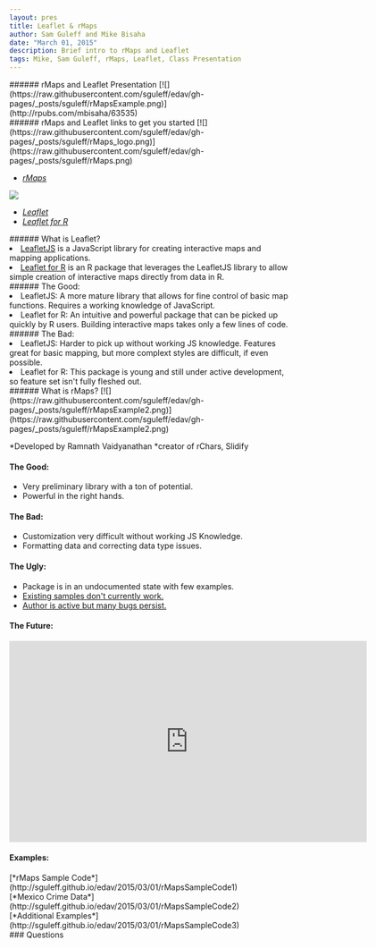 ```yaml
---
layout: pres
title: Leaflet & rMaps
author: Sam Guleff and Mike Bisaha
date: "March 01, 2015"
description: Brief intro to rMaps and Leaflet
tags: Mike, Sam Guleff, rMaps, Leaflet, Class Presentation
---
```

<section>
	<section>
###### rMaps and Leaflet Presentation
[![](https://raw.githubusercontent.com/sguleff/edav/gh-pages/_posts/sguleff/rMapsExample.png)](http://rpubs.com/mbisaha/63535)

</section>
	<section>
###### rMaps and Leaflet links to get you started
[![](https://raw.githubusercontent.com/sguleff/edav/gh-pages/_posts/sguleff/rMaps_logo.png)](https://raw.githubusercontent.com/sguleff/edav/gh-pages/_posts/sguleff/rMaps.png)

* [*rMaps*](http://rmaps.github.io)

[![](https://raw.githubusercontent.com/sguleff/edav/gh-pages/_posts/sguleff/Leaflet_logo.png)](https://raw.githubusercontent.com/sguleff/edav/gh-pages/_posts/sguleff/Leaflet_logo.png)

* [*Leaflet*](http://leafletjs.com)
* [*Leaflet for R*](http://rstudio.github.io/leaflet/)
</section>
</section>


<section>
	<section>
###### What is Leaflet?
<li> <a href="http://leafletjs.com">LeafletJS</a> is a JavaScript library for creating interactive maps and mapping applications. </li>
<li> <a href="http://rstudio.github.io/leaflet/">Leaflet for R</a> is an R package that leverages the LeafletJS library to allow simple creation of interactive maps directly from data in R. </li>
</section>
<section>
###### The Good:
<li> LeafletJS: A more mature library that allows for fine control of basic map functions. Requires a working knowledge of JavaScript. </li>
<li> Leaflet for R: An intuitive and powerful package that can be picked up quickly by R users. Building interactive maps takes only a few lines of code. </li>
######  The Bad:
<li> LeafletJS: Harder to pick up without working JS knowledge. Features great for basic mapping, but more complext styles are difficult, if even possible. </li>
<li> Leaflet for R: This package is young and still under active development, so feature set isn't fully fleshed out. </li>
</section>
</section>

<section>
	<section>
###### What is rMaps?
[![](https://raw.githubusercontent.com/sguleff/edav/gh-pages/_posts/sguleff/rMapsExample2.png)](https://raw.githubusercontent.com/sguleff/edav/gh-pages/_posts/sguleff/rMapsExample2.png)

*Developed by Ramnath Vaidyanathan
*creator of rChars, Slidify

</section>
	<section>
<H4>The Good:</H4>
<ul>
  <li>Very preliminary library with a ton of potential.</li>
  <li>Powerful in the right hands.</li>
</ul>
<H4>The Bad:</H4>
<ul>
  <li>Customization very difficult without working JS Knowledge.</li>
  <li>Formatting data and correcting data type issues. </li>
</ul>
<H4>The Ugly:</H4>
<ul>
  <li>Package is in an undocumented state with few examples.</li>
  <li><a href="http://bl.ocks.org/ramnathv/raw/8970935/mymap.html">Existing samples don't currently work.</a></li>
  <li><a href="https://github.com/ramnathv/rMaps/issues/1">Author is active but many bugs persist.</a></li>
</ul>
</section>
	<section>


<H4>The Future:</H4>
<iframe width="640" height="360" src="http://www.youtube.com/embed/sSbb3PyaSu8?rel=0" frameborder="0" allowfullscreen=""></iframe>	
<H4>Examples:</H4>
[*rMaps Sample Code*](http://sguleff.github.io/edav/2015/03/01/rMapsSampleCode1)
</br>
[*Mexico Crime Data*](http://sguleff.github.io/edav/2015/03/01/rMapsSampleCode2)
</br>
[*Additional Examples*](http://sguleff.github.io/edav/2015/03/01/rMapsSampleCode3)
</section>
</section>
<section>
	<section>
### Questions
</section>
</section>






